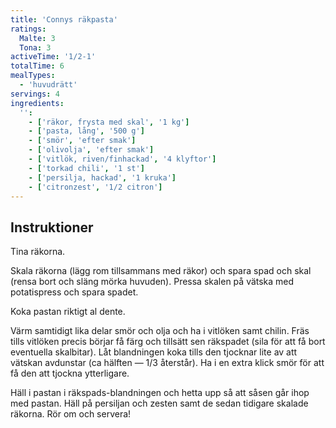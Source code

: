 ```yaml
---
title: 'Connys räkpasta'
ratings:
  Malte: 3
  Tona: 3
activeTime: '1/2-1'
totalTime: 6
mealTypes:
  - 'huvudrätt'
servings: 4
ingredients:
  '':
    - ['räkor, frysta med skal', '1 kg']
    - ['pasta, lång', '500 g']
    - ['smör', 'efter smak']
    - ['olivolja', 'efter smak']
    - ['vitlök, riven/finhackad', '4 klyftor']
    - ['torkad chili', '1 st']
    - ['persilja, hackad', '1 kruka']
    - ['citronzest', '1/2 citron']
---
```


## Instruktioner

Tina räkorna.

Skala räkorna (lägg rom tillsammans med räkor) och spara spad och skal (rensa bort och släng mörka huvuden). Pressa skalen på vätska med potatispress och spara spadet.

Koka pastan riktigt al dente.

Värm samtidigt lika delar smör och olja och ha i vitlöken samt chilin. Fräs tills vitlöken precis börjar få färg och tillsätt sen räkspadet (sila för att få bort eventuella skalbitar). Låt blandningen koka tills den tjocknar lite av att vätskan avdunstar (ca hälften — 1/3 återstår). Ha i en extra klick smör för att få den att tjockna ytterligare.

Häll i pastan i räkspads-blandningen och hetta upp så att såsen går ihop med pastan. Häll på persiljan och zesten samt de sedan tidigare skalade räkorna. Rör om och servera!
